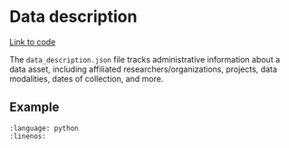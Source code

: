 # Data description

[Link to code](https://github.com/AllenNeuralDynamics/aind-data-schema/blob/dev/src/aind_data_schema/core/data_description.py)

The `data_description.json` file tracks administrative information about a data asset, including affiliated researchers/organizations, projects, data modalities, dates of collection, and more.

## Example

```{literalinclude} ../../examples/data_description.py
:language: python
:linenos:
```
